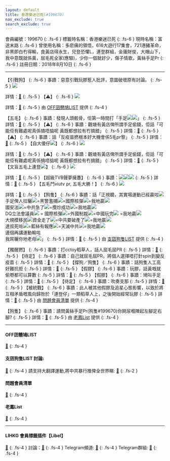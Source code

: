 ```yaml
---
layout: default
title: 香港樂迷已死(#199670)
nav_exclude: true
search_exclude: true
---
```


會員編號：199670
{: .fs-6 }
標籤時名稱：香港樂迷已死
{: .fs-6 }
現時名稱：富途末路
{: .fs-6 }
曾使用名稱：多麽痛的領悟，616大遊行17集會，721港豬革命，非黑即白冇得輸，食黃店得永生，兒登恐懼L，連登群組，金庸財俊，大帽山下，我中意既就係黃，屈毛死全家(應驗)，少你一個就好少，傷子情歌，黃絲手足Pr
{: .fs-6 }
註冊日期：2018年8月10日
{: .fs-6 }

---

<div class="code-example" markdown="1">

【引戰狗】
{: .fs-6 }
事蹟：惡意引戰玩膠惹人批評，意圖破壞原有討論。
{: .fs-5 }
![](https://filedn.eu/l9Hq1YKLkJ4m0VSXcdcfUaJ/LIHKG_on99/on9_jai/199670/199670.1_.png)


詳情：[🔗](https://lih.kg/aMQsKjV)
{: .fs-5 }
【⚠️】
{: .fs-6 }
![](https://filedn.eu/l9Hq1YKLkJ4m0VSXcdcfUaJ/LIHKG_on99/on9_jai/199670/199670.2_.png)


詳情：[🔗](https://lih.kg/hbveNT)
{: .fs-5 }
由 [OFF囝戇鳩LIST](#off囝戇鳩list) 提供
{: .fs-4 }

</div>
<div class="code-example" markdown="1">

【五毛】
{: .fs-6 }
事蹟：發現人頭骸骨，佢第一時間打「手足![](https://cdn.lihkg.com/assets/faces/pig/wail.gif)![](https://cdn.lihkg.com/assets/faces/pig/wail2.gif)」
{: .fs-5 }
詳情：[🔗](https://lih.kg/aMQsKjV)
{: .fs-5 }
【⚠️】
{: .fs-6 }
事蹟：觀塘有黃店俾所謂手足偷錢，佢話「可能佢有難處呢真係搞唔掂呢 黃既都想拉有冇搞錯」
{: .fs-5 }
詳情：[🔗](https://lih.kg/hbveNT)
{: .fs-5 }
【⚠️】
{: .fs-6 }
事蹟：話「反疫苗撚根本好大機會係5毛pr黎」
{: .fs-5 }
詳情：[🔗](https://lih.kg/2488611)
{: .fs-5 }
【自大傻仔![](https://cdn.lihkg.com/assets/faces/lm2/hoho.gif)】
{: .fs-6 }
![](https://na.cx/i/77fntC6.png)


詳情：[🔗](https://lih.kg/aNuCAzV)
{: .fs-5 }
【⚠️】
{: .fs-6 }
事蹟：觀塘有黃店俾所謂手足偷錢，佢話「可能佢有難處呢真係搞唔掂呢 黃既都想拉有冇搞錯」
{: .fs-5 }
詳情：[🔗](https://lih.kg/hbveNT)
{: .fs-5 }
【文盲五毛上連登![](https://cdn.lihkg.com/assets/faces/lm2/hoho.gif)】
{: .fs-6 }
![](https://na.cx/i/OoKCeS6.png)


詳情：[🔗](https://lih.kg/aOuiBAV)
{: .fs-5 }
【超級TVB聲夢擁躉】
{: .fs-6 }
事蹟：![](https://cdn.lihkg.com/assets/faces/normal/sosad.gif)![](https://cdn.lihkg.com/assets/faces/normal/sosad.gif)![](https://cdn.lihkg.com/assets/faces/normal/sosad.gif)
{: .fs-5 }
詳情：[🔗](https://lih.kg/tCHqOoX)
{: .fs-5 }
【五毛鬥viutv pr, 五毛大勝！】
{: .fs-6 }
![](https://na.cx/i/9inzJss.png)


詳情：[🔗](https://lih.kg/hvMAgT)
{: .fs-5 }
【狗隻】
{: .fs-6 }
事蹟：話「正視聽，其實場運動已經贏咗![](https://cdn.lihkg.com/assets/faces/pig/drum.gif)<br>手足俾人拉曬![](https://cdn.lihkg.com/assets/faces/pigxm/wail_r.gif)=黑警濫捕![](https://cdn.lihkg.com/assets/faces/pigxm/knife.gif)=國際核彈![](https://cdn.lihkg.com/assets/faces/pigxm/drum.gif)=我地贏![](https://cdn.lihkg.com/assets/faces/pigxm/clap.gif)<br>國安法![](https://cdn.lihkg.com/assets/faces/pigxm/shocked.gif)=中共急了![](https://cdn.lihkg.com/assets/faces/pigxm/angry.gif)=攬炒成功![](https://cdn.lihkg.com/assets/faces/pigxm/snowhat.gif)=我地贏![](https://cdn.lihkg.com/assets/faces/pigxm/champagne.gif)<br>DQ立法會議員![](https://cdn.lihkg.com/assets/faces/pigxm/upset_r.gif) = 國際核彈![](https://cdn.lihkg.com/assets/faces/pigxm/drum.gif)=外國制裁![](https://cdn.lihkg.com/assets/faces/pigxm/read.gif)=中國玩完![](https://cdn.lihkg.com/assets/faces/pigxm/cut.gif) =我地贏![](https://cdn.lihkg.com/assets/faces/pigxm/lihkg.gif)<br>大規模移民![](https://cdn.lihkg.com/assets/faces/pigxm/free.gif)資金走了![](https://cdn.lihkg.com/assets/faces/pigxm/sick.gif)=中共要破產了![](https://cdn.lihkg.com/assets/faces/pigxm/wail2_r.gif)=我地贏![](https://cdn.lihkg.com/assets/faces/pigxm/cook.gif)<br>達叔死咗![](https://cdn.lihkg.com/assets/faces/pig/dying.gif)=藍絲有報應![](https://cdn.lihkg.com/assets/faces/pig/champagne.gif)=天滅中共![](https://cdn.lihkg.com/assets/faces/pig/cut.gif)=我地贏![](https://cdn.lihkg.com/assets/faces/pig/sowhat.gif)<br>邊個再講運動輸咗<br>我屌曬你地老母![](https://cdn.lihkg.com/assets/faces/pigxm/knife.gif)」
{: .fs-5 }
詳情：[🔗](https://lih.kg/tergGRX)
{: .fs-5 }
由 [支囝狗隻LIST](#支囝狗隻list-討論) 提供
{: .fs-4 }

</div>
<div class="code-example" markdown="1">

【獨醒撚】
{: .fs-6 }
事蹟：打cctoy稻草人，話人屈毛屈PR
{: .fs-5 }
詳情：[🔗](https://lih.kg/aNuCzCV)
{: .fs-5 }
【待定】
{: .fs-6 }
事蹟：自己就屈毛屈PR，將個人選擇唔打針spin到變反疫苗
{: .fs-5 }
詳情：[🔗](https://lih.kg/2488611)
{: .fs-5 }
【撐狗／狗隻】
{: .fs-6 }
事蹟：話狗隻人工高好難抗拒
{: .fs-5 }
詳情：[🔗](https://lih.kg/baadACV)
{: .fs-5 }
【假膠】
{: .fs-6 }
事蹟：玩膠，話黃嘅就偷嘢都可以算數
{: .fs-5 }
詳情：[🔗](https://lih.kg/hbveNT)
{: .fs-5 }
【假膠】
{: .fs-6 }
事蹟：鳩叫手足
{: .fs-5 }
詳情：[🔗](https://lih.kg/sMvrhcX)
{: .fs-5 }
【待定】
{: .fs-6 }
事蹟：吹奏支那
{: .fs-5 }
詳情：[🔗](https://lih.kg/wfDEGFX)
{: .fs-5 }
【被統戰】
{: .fs-6 }
事蹟：此人被其他假膠及追星心態影響，以致於將互相矛盾嘅風向歸咎於「連登仔」一類稻草人上，之後開始經常玩膠
{: .fs-5 }
詳情：[🔗](https://lih.kg/2267617)
{: .fs-5 }
由 [問題會員清單](#問題會員清單) 提供
{: .fs-4 }

</div>
<div class="code-example" markdown="1">

【狗隻】
{: .fs-6 }
事蹟：請問黃絲手足Pr(狗隻#199670)你屙尿嗰陣起左腳定右腳?
{: .fs-5 }
詳情：[🔗](https://lih.kg/2520851)
{: .fs-5 }
由 [老鳳List](#老鳳list) 提供
{: .fs-4 }

</div>

---

#### OFF囝戇鳩LIST
[🔗](https://bit.ly/lihkg_on9_list)
{: .fs-4 }
#### 支囝狗隻LIST 討論: 
[🔗](https://lih.kg/2908480)
{: .fs-4 }
請支持大翻譯運動,將中共暴行推俾全世界睇: [🔗](https://twitter.com/tgtm_official)
{: .fs-2 }
#### 問題會員清單
[🔗](https://github.com/V4KFDgEw8T/rccnmlhnzv)
{: .fs-4 }
#### 老鳳List
[🔗](https://lihkg.com/thread/2808424)
{: .fs-4 }

---

#### LIHKG 會員標籤插件【Libel】
[🔗](https://kitce.github.io/libel)
{: .fs-4 }
討論：[🔗](https://lih.kg/2841778)
{: .fs-4 }
Telegram頻道: [🔗](https://t.me/LibelOfficialChannel)
{: .fs-4 }
Telegram群組: [🔗](https://t.me/LibelOfficialGroup)
{: .fs-4 }
